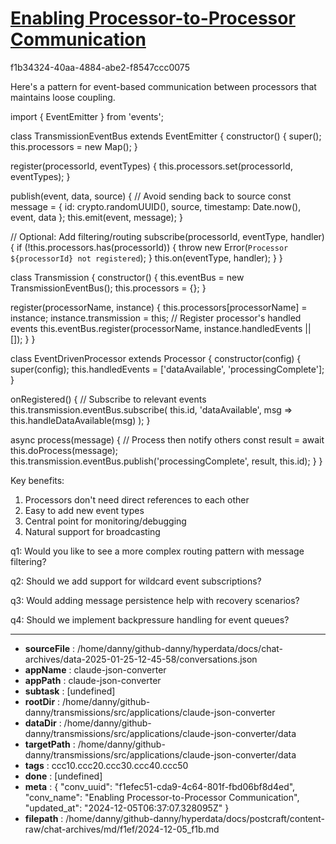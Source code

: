 # [Enabling Processor-to-Processor Communication](https://claude.ai/chat/f1efec51-cda9-4c64-801f-fbd06bf8d4ed)

f1b34324-40aa-4884-abe2-f8547ccc0075

 Here's a pattern for event-based communication between processors that maintains loose coupling.

<antArtifact identifier="event-bus" type="application/vnd.ant.code" language="javascript" title="Event Bus Pattern">
import { EventEmitter } from 'events';

class TransmissionEventBus extends EventEmitter {
  constructor() {
    super();
    this.processors = new Map();
  }

  register(processorId, eventTypes) {
    this.processors.set(processorId, eventTypes);
  }

  publish(event, data, source) {
    // Avoid sending back to source
    const message = {
      id: crypto.randomUUID(),
      source,
      timestamp: Date.now(),
      event,
      data
    };
    this.emit(event, message);
  }

  // Optional: Add filtering/routing
  subscribe(processorId, eventType, handler) {
    if (!this.processors.has(processorId)) {
      throw new Error(`Processor ${processorId} not registered`);
    }
    this.on(eventType, handler);
  }
}

class Transmission {
  constructor() {
    this.eventBus = new TransmissionEventBus();
    this.processors = {};
  }

  register(processorName, instance) {
    this.processors[processorName] = instance;
    instance.transmission = this;
    // Register processor's handled events
    this.eventBus.register(processorName, instance.handledEvents || []);
  }
}

class EventDrivenProcessor extends Processor {
  constructor(config) {
    super(config);
    this.handledEvents = ['dataAvailable', 'processingComplete'];
  }

  onRegistered() {
    // Subscribe to relevant events
    this.transmission.eventBus.subscribe(
      this.id,
      'dataAvailable',
      msg => this.handleDataAvailable(msg)
    );
  }

  async process(message) {
    // Process then notify others
    const result = await this.doProcess(message);
    this.transmission.eventBus.publish('processingComplete', result, this.id);
  }
}
</antArtifact>

Key benefits:
1. Processors don't need direct references to each other
2. Easy to add new event types
3. Central point for monitoring/debugging
4. Natural support for broadcasting

q1: Would you like to see a more complex routing pattern with message filtering?

q2: Should we add support for wildcard event subscriptions?

q3: Would adding message persistence help with recovery scenarios?

q4: Should we implement backpressure handling for event queues?

---

* **sourceFile** : /home/danny/github-danny/hyperdata/docs/chat-archives/data-2025-01-25-12-45-58/conversations.json
* **appName** : claude-json-converter
* **appPath** : claude-json-converter
* **subtask** : [undefined]
* **rootDir** : /home/danny/github-danny/transmissions/src/applications/claude-json-converter
* **dataDir** : /home/danny/github-danny/transmissions/src/applications/claude-json-converter/data
* **targetPath** : /home/danny/github-danny/transmissions/src/applications/claude-json-converter/data
* **tags** : ccc10.ccc20.ccc30.ccc40.ccc50
* **done** : [undefined]
* **meta** : {
  "conv_uuid": "f1efec51-cda9-4c64-801f-fbd06bf8d4ed",
  "conv_name": "Enabling Processor-to-Processor Communication",
  "updated_at": "2024-12-05T06:37:07.328095Z"
}
* **filepath** : /home/danny/github-danny/hyperdata/docs/postcraft/content-raw/chat-archives/md/f1ef/2024-12-05_f1b.md
